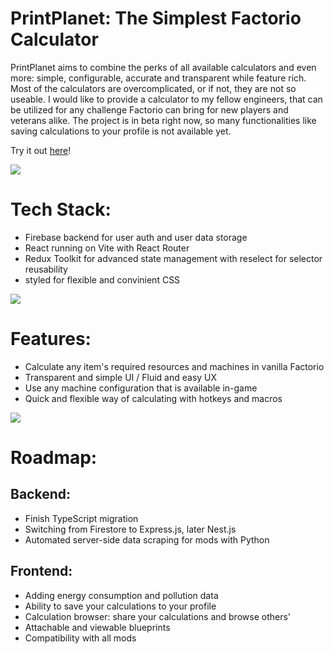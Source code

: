 # PrintPlanet: The Simplest Factorio Calculator

PrintPlanet aims to combine the perks of all available calculators and even more: simple, configurable, accurate and transparent while feature rich. Most of the calculators are overcomplicated, or if not, they are not so useable. I would like to provide a calculator to my fellow engineers, that can be utilized for any challenge Factorio can bring for new players and veterans alike. The project is in beta right now, so many functionalities like saving calculations to your profile is not available yet.

Try it out [here](https://main--timely-genie-5cbea4.netlify.app/calculator)!

![](https://i.imgur.com/zmlWDFt.png)

# Tech Stack:

- Firebase backend for user auth and user data storage
- React running on Vite with React Router
- Redux Toolkit for advanced state management with reselect for selector reusability
- styled for flexible and convinient CSS

![](https://i.imgur.com/hWkZOHZ.png)

# Features:

- Calculate any item's required resources and machines in vanilla Factorio
- Transparent and simple UI / Fluid and easy UX
- Use any machine configuration that is available in-game
- Quick and flexible way of calculating with hotkeys and macros

![](https://i.imgur.com/yDPlM5L.png)

# Roadmap:

## Backend:

- Finish TypeScript migration
- Switching from Firestore to Express.js, later Nest.js
- Automated server-side data scraping for mods with Python

## Frontend:

- Adding energy consumption and pollution data
- Ability to save your calculations to your profile
- Calculation browser: share your calculations and browse others'
- Attachable and viewable blueprints
- Compatibility with all mods
